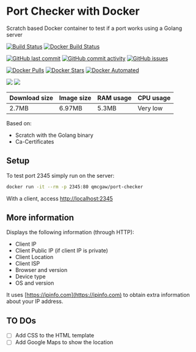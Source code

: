 # Port Checker with Docker

Scratch based Docker container to test if a port works using a Golang server

[![Build Status](https://travis-ci.org/qdm12/port-checker.svg?branch=master)](https://travis-ci.org/qdm12/port-checker)
[![Docker Build Status](https://img.shields.io/docker/build/qmcgaw/port-checker.svg)](https://hub.docker.com/r/qmcgaw/port-checker)

[![GitHub last commit](https://img.shields.io/github/last-commit/qdm12/port-checker.svg)](https://github.com/qdm12/port-checker/issues)
[![GitHub commit activity](https://img.shields.io/github/commit-activity/y/qdm12/port-checker.svg)](https://github.com/qdm12/port-checker/issues)
[![GitHub issues](https://img.shields.io/github/issues/qdm12/port-checker.svg)](https://github.com/qdm12/port-checker/issues)

[![Docker Pulls](https://img.shields.io/docker/pulls/qmcgaw/port-checker.svg)](https://hub.docker.com/r/qmcgaw/port-checker)
[![Docker Stars](https://img.shields.io/docker/stars/qmcgaw/port-checker.svg)](https://hub.docker.com/r/qmcgaw/port-checker)
[![Docker Automated](https://img.shields.io/docker/automated/qmcgaw/port-checker.svg)](https://hub.docker.com/r/qmcgaw/port-checker)

[![](https://images.microbadger.com/badges/image/qmcgaw/port-checker.svg)](https://microbadger.com/images/qmcgaw/port-checker)
[![](https://images.microbadger.com/badges/version/qmcgaw/port-checker.svg)](https://microbadger.com/images/qmcgaw/port-checker)

| Download size | Image size | RAM usage | CPU usage |
| --- | --- | --- | --- |
| 2.7MB | 6.97MB | 5.3MB | Very low |

Based on:

- Scratch with the Golang binary
- Ca-Certificates

## Setup

To test port 2345 simply run on the server:

```bash
docker run -it --rm -p 2345:80 qmcgaw/port-checker
```

With a client, access [http://localhost:2345](http://localhost:2345)

## More information

Displays the following information (through HTTP):

- Client IP
- Client Public IP (if client IP is private)
- Client Location
- Client ISP
- Browser and version
- Device type
- OS and version

It uses [https://ipinfo.com](https://ipinfo.com) to obtain extra information about your IP address.

## TO DOs

- [ ] Add CSS to the HTML template
- [ ] Add Google Maps to show the location